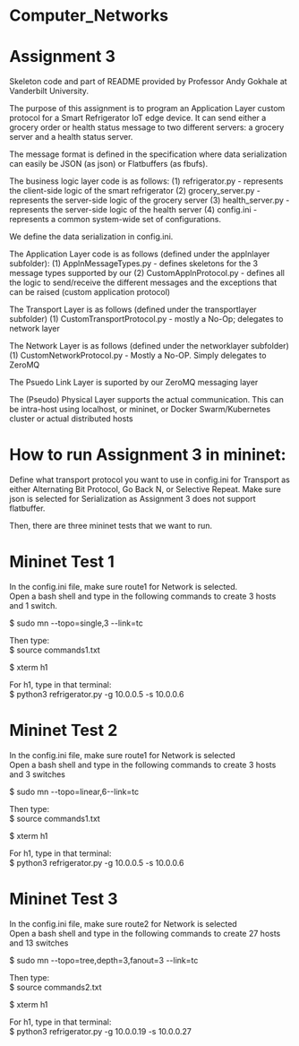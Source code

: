 # Computer_Networks
# Assignment 3



Skeleton code and part of README provided by Professor Andy Gokhale at Vanderbilt University.

The purpose of this assignment is to program an Application Layer custom protocol for a Smart Refrigerator IoT edge device. It can send either a grocery order or health status message to two different servers: a grocery server and a health status server. 

The message format is defined in the specification where data serialization can easily be JSON (as json) or Flatbuffers (as fbufs).

The business logic layer code is as follows:
  (1) refrigerator.py - represents the client-side logic of the smart refrigerator
  (2) grocery_server.py - represents the server-side logic of the grocery server
  (3) health_server.py - represents the server-side logic of the health server
  (4) config.ini - represents a common system-wide set of configurations.

We define the data serialization in config.ini.

The Application Layer code is as follows (defined under the applnlayer subfolder):
  (1) ApplnMessageTypes.py - defines skeletons for the 3 message types supported by our
  (2) CustomApplnProtocol.py - defines all the logic to send/receive the different messages and the exceptions that can be raised (custom application protocol)

The Transport Layer is as follows (defined under the transportlayer subfolder)
  (1) CustomTransportProtocol.py - mostly a No-Op; delegates to network layer

The Network Layer is as follows (defined under the networklayer subfolder)
  (1) CustomNetworkProtocol.py - Mostly a No-OP. Simply delegates to ZeroMQ

The Psuedo Link Layer is suported by our ZeroMQ messaging layer

The (Pseudo) Physical Layer supports the actual communication. This can be intra-host using localhost, or mininet, or Docker Swarm/Kubernetes cluster or actual distributed hosts


# How to run Assignment 3 in mininet:
Define what transport protocol you want to use in config.ini for Transport as either Alternating Bit Protocol, Go Back N, or Selective Repeat. Make sure json is selected for Serialization as Assignment 3 does not support flatbuffer. 

Then, there are three mininet tests that we want to run. 

# Mininet Test 1
In the config.ini file, make sure route1 for Network is selected.\
Open a bash shell and type in the following commands to create 3 hosts and 1 switch.

$ sudo mn --topo=single,3 --link=tc

Then type:\
$ source commands1.txt

$ xterm h1


For h1, type in that terminal:\
$ python3 refrigerator.py -g 10.0.0.5 -s 10.0.0.6

# Mininet Test 2
In the config.ini file, make sure route1 for Network is selected\
Open a bash shell and type in the following commands to create 3 hosts and 3 switches


$  sudo mn --topo=linear,6--link=tc

Then type:\
$ source commands1.txt 

$ xterm h1


For h1, type in that terminal:\
$ python3 refrigerator.py -g 10.0.0.5 -s 10.0.0.6

# Mininet Test 3
In the config.ini file, make sure route2 for Network is selected\
Open a bash shell and type in the following commands to create 27 hosts and 13 switches

$ sudo mn --topo=tree,depth=3,fanout=3 --link=tc

Then type:\
$ source commands2.txt

$ xterm h1


For h1, type in that terminal:\
$ python3 refrigerator.py -g 10.0.0.19 -s 10.0.0.27

